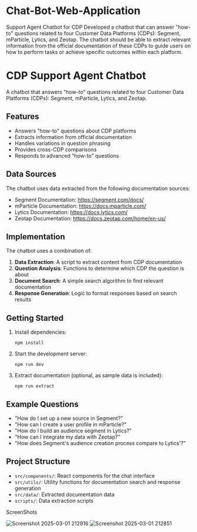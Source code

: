 # Chat-Bot-Web-Application
Support Agent Chatbot for CDP
Developed a chatbot that can answer "how-to" questions related to four Customer Data Platforms (CDPs): Segment, mParticle, Lytics, and Zeotap. The chatbot should be able to extract relevant information from the official documentation of these CDPs to guide users on how to perform tasks or achieve specific outcomes within each platform.
# CDP Support Agent Chatbot

A chatbot that answers "how-to" questions related to four Customer Data Platforms (CDPs): Segment, mParticle, Lytics, and Zeotap.

## Features

- Answers "how-to" questions about CDP platforms
- Extracts information from official documentation
- Handles variations in question phrasing
- Provides cross-CDP comparisons
- Responds to advanced "how-to" questions

## Data Sources

The chatbot uses data extracted from the following documentation sources:

- Segment Documentation: https://segment.com/docs/
- mParticle Documentation: https://docs.mparticle.com/
- Lytics Documentation: https://docs.lytics.com/
- Zeotap Documentation: https://docs.zeotap.com/home/en-us/

## Implementation

The chatbot uses a combination of:

1. **Data Extraction**: A script to extract content from CDP documentation
2. **Question Analysis**: Functions to determine which CDP the question is about
3. **Document Search**: A simple search algorithm to find relevant documentation
4. **Response Generation**: Logic to format responses based on search results

## Getting Started

1. Install dependencies:
   ```
   npm install
   ```

2. Start the development server:
   ```
   npm run dev
   ```

3. Extract documentation (optional, as sample data is included):
   ```
   npm run extract
   ```

## Example Questions

- "How do I set up a new source in Segment?"
- "How can I create a user profile in mParticle?"
- "How do I build an audience segment in Lytics?"
- "How can I integrate my data with Zeotap?"
- "How does Segment's audience creation process compare to Lytics'?"

## Project Structure

- `src/components/`: React components for the chat interface
- `src/utils/`: Utility functions for documentation search and response generation
- `src/data/`: Extracted documentation data
- `scripts/`: Data extraction scripts

ScreenShots

![Screenshot 2025-03-01 212916](https://github.com/user-attachments/assets/31f89270-9330-4fcf-9e79-7b8789f5c7bc)
![Screenshot 2025-03-01 212851](https://github.com/user-attachments/assets/a2aba97a-e04f-4b97-acb1-612479a9a696)

